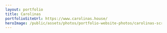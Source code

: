 ```yaml
---
layout: portfolio
title: Carolinas
portfolioSiteUrl: https://www.carolinas.house/
heroImage: /public/assets/photos/portfolio-website-photos/carolinas-scr.png
---
```

